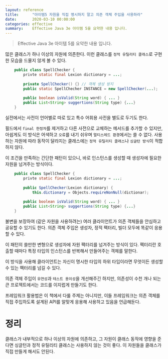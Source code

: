 ```yaml
---
layout: reference
title:      "아이템5 자원을 직접 명시하지 말고 의존 객체 주입을 사용하라"
date:       2020-03-10 00:00:00
categories: effective
summary:    Effective Java 3e 아이템 5을 요약한 내용 입니다.
---
```


> Effective Java 3e 아이템 5를 요약한 내용 입니다.

많은 클래스가 하나 이상의 자원에 의존한다. 이런 클래스를 `정적 유틸리티 클래스`로 구현한 모습을 드물지 않게 볼 수 있다. 
```java
    public class SpellChecker {
    	privte static final Lexion dictionary = ...;
    
    	private SpellChecker() {} // 객체 생성 방지
    	public static SpellChecher INSTANCE = new SpellChecker(...);
    
    	public boolean isValid(String word) { ... }
    	public List<String> suggertions(String type) {...}
    }
```

실전에서는 사전이 언어별로 따로 있고 특수 어휘용 사전을 별도로 두기도 한다. 

필드에서 `final 한정자`를 제거하고 다른 사전으로 교체하는 메서드를 추가할 수 있지만, 아쉽게도 이 방식은 어색하고 `오류`를 내기 쉬우며 `멀티스레드 환경`에서는 쓸 수 없다. 사용하는 자원에 따라 동작이 달라지는 클래스에는 `정적 유틸리티 클래스`나 `싱글턴 방식`이 적합하지 않다. 

이 조건을 만족하는 간단한 패턴이 있으니, 바로 인스턴스를 생성할 때 생성자에 필요한 자원을 넘겨주는 방식이다. 
```java
    public class SpellChecker {
    	privte static final Lexion dictionary = ...;
    
    	public SpellChecker(Lexion dictionary) {
    		this.dictionary = Objects.requireNonNull(dictionar);
    
    	public boolean isValid(String word) { ... }
    	public List<String> suggertions(String type) {...}
    }
```

불변을 보장하여 (같은 자원을 사용하려는) 여러 클라이언트가 의존 객체들을 안심하고 공유할 수 있기도 한다. 의존 객체 주입은 생성자, 정적 팩터리, 빌더 모두에 똑같이 응용할 수 있다. 

이 패턴의 쓸만한 변형으로 생성자에 자원 팩터리를 넘겨주는 방식이 있다. 팩터리란 호출할 때마다 특정 타입의 인스턴스를 반복해서 만들어주는 객체를 말한다. 

이 방식을 사용해 클라이언트는 자신이 명시한 타입의 하위 타입이라면 무엇이든 생성할 수 있는 팩터리를 넘길 수 있다. 

의존 객체 주입이 `유연성`과 `테스트 용이성`을 개선해주긴 하지만, 의존성이 수천 개나 되는 큰 프로젝트에서는 코드를 이지럽게 만들기도 한다. 

프레임워크 활용법은 이 책에서 다룰 주제는 아니지만, 이들 프레임워크는 의존 객체를 직접 주입하도록 설계된 API를 알맞게 응용해 사용하고 있음을 언급해둔다. 

# 정리

클래스가 내부적으로 하나 이상의 자원에 의존하고, 그 자원이 클래스 동작에 영향을 준다면 싱글턴과 정적 유틸리티 클래스는 사용하지 않는 것이 좋다. 이 자원들을 클래스가 직접 만들게 해서도 안된다.